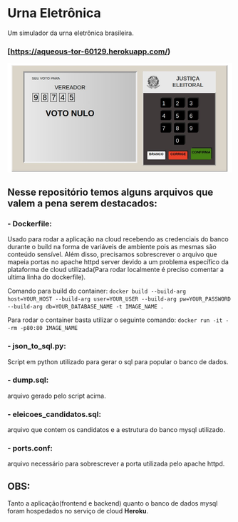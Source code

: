 # Urna Eletrônica

Um simulador da urna eletrônica brasileira.

### [https://aqueous-tor-60129.herokuapp.com/)
![Urna Eletrônica](urna-eletronica/screenshot.jpg)



## Nesse repositório temos alguns arquivos que valem a pena serem destacados:

### - Dockerfile:

Usado para rodar a aplicação na cloud recebendo as credenciais do banco durante o build na forma de variáveis de ambiente pois as mesmas são conteúdo sensível. Além disso, precisamos sobrescrever o arquivo que mapeia portas no apache httpd server devido a um problema específico da plataforma de cloud utilizada(Para rodar localmente é preciso comentar a ultima linha do dockerfile). 

Comando para build do container: 
```docker build --build-arg host=YOUR_HOST --build-arg user=YOUR_USER --build-arg pw=YOUR_PASSWORD --build-arg db=YOUR_DATABASE_NAME -t IMAGE_NAME .```

Para rodar o container basta utilizar o seguinte comando: ```docker run -it --rm -p80:80 IMAGE_NAME```

### - json_to_sql.py: 
Script em python utilizado para gerar o sql para popular o banco de dados.

### - dump.sql:
arquivo gerado pelo script acima.

### - eleicoes_candidatos.sql:
arquivo que contem os candidatos e a estrutura do banco mysql utilizado.

### - ports.conf:
arquivo necessário para sobrescrever a porta utilizada pelo apache httpd.

## OBS:
Tanto a aplicação(frontend e backend) quanto o banco de dados mysql foram hospedados no serviço de cloud **Heroku**.
